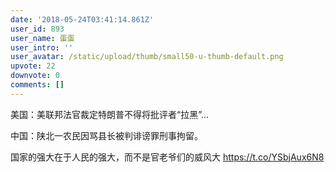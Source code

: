 ```yaml
---
date: '2018-05-24T03:41:14.861Z'
user_id: 893
user_name: 蛋蛋
user_intro: ''
user_avatar: /static/upload/thumb/small50-u-thumb-default.png
upvote: 22
downvote: 0
comments: []
---
```


美国：美联邦法官裁定特朗普不得将批评者“拉黑”...

中国：陕北一农民因骂县长被判诽谤罪刑事拘留。

国家的强大在于人民的强大，而不是官老爷们的威风大 https://t.co/YSbjAux6N8
